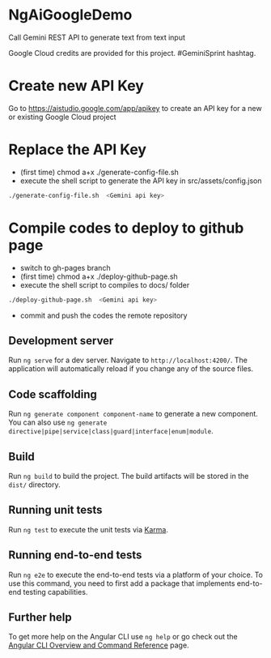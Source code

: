# NgAiGoogleDemo

Call Gemini REST API to generate text from text input

Google Cloud credits are provided for this project. #GeminiSprint hashtag.

# Create new API Key

Go to https://aistudio.google.com/app/apikey to create an API key for a new or existing Google Cloud project

# Replace the API Key

- (first time) chmod a+x ./generate-config-file.sh
- execute the shell script to generate the API key in src/assets/config.json

```sh
./generate-config-file.sh  <Gemini api key>
```

# Compile codes to deploy to github page

- switch to gh-pages branch
- (first time) chmod a+x ./deploy-github-page.sh
- execute the shell script to compiles to docs/ folder

```sh
./deploy-github-page.sh  <Gemini api key>
```
- commit and push the codes the remote repository

## Development server

Run `ng serve` for a dev server. Navigate to `http://localhost:4200/`. The application will automatically reload if you change any of the source files.

## Code scaffolding

Run `ng generate component component-name` to generate a new component. You can also use `ng generate directive|pipe|service|class|guard|interface|enum|module`.

## Build

Run `ng build` to build the project. The build artifacts will be stored in the `dist/` directory.

## Running unit tests

Run `ng test` to execute the unit tests via [Karma](https://karma-runner.github.io).

## Running end-to-end tests

Run `ng e2e` to execute the end-to-end tests via a platform of your choice. To use this command, you need to first add a package that implements end-to-end testing capabilities.

## Further help

To get more help on the Angular CLI use `ng help` or go check out the [Angular CLI Overview and Command Reference](https://angular.io/cli) page.
